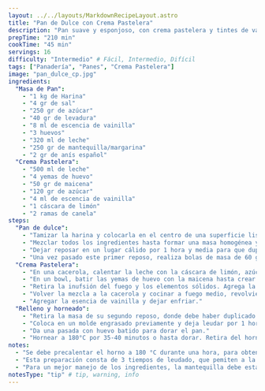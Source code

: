 ```yaml
---
layout: ../../layouts/MarkdownRecipeLayout.astro
title: "Pan de Dulce con Crema Pastelera"
description: "Pan suave y esponjoso, con crema pastelera y tintes de vainilla."
prepTime: "210 min"
cookTime: "45 min"
servings: 16
difficulty: "Intermedio" # Fácil, Intermedio, Difícil
tags: ["Panadería", "Panes", "Crema Pastelera"]
image: "pan_dulce_cp.jpg"
ingredients:
  "Masa de Pan":
    - "1 kg de Harina"
    - "4 gr de sal"
    - "250 gr de azúcar"
    - "40 gr de levadura"
    - "8 ml de escencia de vainilla"
    - "3 huevos"
    - "320 ml de leche"
    - "250 gr de mantequilla/margarina"
    - "2 gr de anís español"
  "Crema Pastelera":
    - "500 ml de leche"
    - "4 yemas de huevo"
    - "50 gr de maicena"
    - "120 gr de azúcar"
    - "4 ml de escencia de vainilla"
    - "1 cáscara de limón"
    - "2 ramas de canela"
steps:
  "Pan de dulce":
    - "Tamizar la harina y colocarla en el centro de una superficie lisa. Se debe realizar un anillo con la misma y colocar los ingredientes restantes en el centro de la misma. La sal se debe colocar en el exterior del anillo, para no interferir con el proceso de la [activación de la levadura](../tecnicas/activar-levadura)."
    - "Mezclar todos los ingredientes hasta formar una masa homogénea y elástica. Al principio será algo pegajosa pero, con un correcto amasado, no se deberá romper al estirarla."
    - "Dejar reposar en un lugar cálido por 1 hora y media para que duplique su tamaño."
    - "Una vez pasado este primer reposo, realiza bolas de masa de 60 gr cada una y déjalas leudar por 20 minutos."
  "Crema Pastelera":
    - "En una cacerola, calentar la leche con la cáscara de limón, azúcar y las ramas de canela para realizar un infusionado aromático."
    - "En un bowl, batir las yemas de huevo con la maicena hasta crear una mezcla homogénea no grumosal."
    - "Retira la inufsión del fuego y los elementos sólidos. Agrega la leche caliente sobre la mezcla de yemas, batiendo constantemente."
    - "Volver la mezcla a la cacerola y cocinar a fuego medio, revolviendo hasta espesar."
    - "Agregar la esencia de vainilla y dejar enfriar."
  "Relleno y horneado":
    - "Retira la masa de su segundo reposo, donde debe haber duplicado su tamaño. Estira la misma en forma circular u ovalada y rellena con un poco de crema pastelera."
    - "Coloca en un molde engrasado previamente y deja leudar por 1 hora y media más, para que aumente su tamaño."
    - "Da una pasada con huevo batido para dorar el pan."
    - "Hornear a 180°C por 35-40 minutos o hasta dorar. Retira del horno y deja enfriar para servirlo."
notes:
  - "Se debe precalentar el horno a 180 °C durante una hora, para obtener la temperatura y ambiente ideal del horno."
  - "Esta preparación consta de 3 tiempos de leudado, que pemiten a la masa obtener un mayor tamaño y consistencia. Estos son: amasado (90 minutos), porcionado (20 minutos) y brochado/formado (90 minutos)."
  - "Para un mejor manejo de los ingredientes, la mantequilla debe estar a temperatura ambiente."
notesType: "tip" # tip, warning, info
---
```

